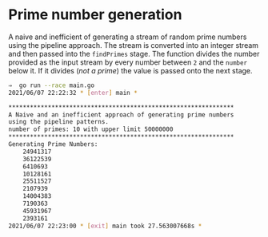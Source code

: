 # Prime number generation

A naive and inefficient of generating a stream of random prime numbers using the pipeline approach. The stream is converted into an integer stream and then passed into the `findPrimes` stage. The function divides the number provided as the input stream by every number between `2` and the `number` below it. If it divides (_not a prime_) the value is passed onto the next stage.

```sh
⇒  go run --race main.go
2021/06/07 22:22:32 * [enter] main *

***************************************************************
A Naive and an inefficient approach of generating prime numbers
using the pipeline patterns.
number of primes: 10 with upper limit 50000000
***************************************************************
Generating Prime Numbers:
	24941317
	36122539
	6410693
	10128161
	25511527
	2107939
	14004383
	7190363
	45931967
	2393161
2021/06/07 22:23:00 * [exit] main took 27.563007668s *
```

